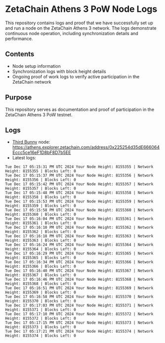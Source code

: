 # ZetaChain Athens 3 PoW Node Logs
This repository contains logs and proof that we have successfully set up and run a node on the ZetaChain Athens 3 network. The logs demonstrate continuous node operation, including synchronization details and performance.

## Contents
- Node setup information
- Synchronization logs with block height details
- Ongoing proof of work logs to verify active participation in the ZetaChain network

## Purpose
This repository serves as documentation and proof of participation in the ZetaChain Athens 3 PoW testnet.

## Logs

- [Third Bunny](https://thirdbunny.xyz/) node: https://athens.explorer.zetachain.com/address/0x225254d35dE666064Eccc5ce16eF1D8bF8D7b5EE
- Latest logs:
```
Tue Dec 17 05:15:31 PM UTC 2024 Your Node Height: 8155355 | Network Height: 8155355 | Blocks Left: 0
Tue Dec 17 05:15:37 PM UTC 2024 Your Node Height: 8155356 | Network Height: 8155356 | Blocks Left: 0
Tue Dec 17 05:15:42 PM UTC 2024 Your Node Height: 8155357 | Network Height: 8155357 | Blocks Left: 0
Tue Dec 17 05:15:48 PM UTC 2024 Your Node Height: 8155358 | Network Height: 8155358 | Blocks Left: 0
Tue Dec 17 05:15:53 PM UTC 2024 Your Node Height: 8155359 | Network Height: 8155359 | Blocks Left: 0
Tue Dec 17 05:15:58 PM UTC 2024 Your Node Height: 8155360 | Network Height: 8155360 | Blocks Left: 0
Tue Dec 17 05:16:04 PM UTC 2024 Your Node Height: 8155361 | Network Height: 8155361 | Blocks Left: 0
Tue Dec 17 05:16:10 PM UTC 2024 Your Node Height: 8155362 | Network Height: 8155362 | Blocks Left: 0
Tue Dec 17 05:16:18 PM UTC 2024 Your Node Height: 8155363 | Network Height: 8155363 | Blocks Left: 0
Tue Dec 17 05:16:24 PM UTC 2024 Your Node Height: 8155364 | Network Height: 8155364 | Blocks Left: 0
Tue Dec 17 05:16:29 PM UTC 2024 Your Node Height: 8155365 | Network Height: 8155365 | Blocks Left: 0
Tue Dec 17 05:16:34 PM UTC 2024 Your Node Height: 8155366 | Network Height: 8155366 | Blocks Left: 0
Tue Dec 17 05:16:40 PM UTC 2024 Your Node Height: 8155367 | Network Height: 8155367 | Blocks Left: 0
Tue Dec 17 05:16:46 PM UTC 2024 Your Node Height: 8155368 | Network Height: 8155368 | Blocks Left: 0
Tue Dec 17 05:16:51 PM UTC 2024 Your Node Height: 8155369 | Network Height: 8155369 | Blocks Left: 0
Tue Dec 17 05:16:58 PM UTC 2024 Your Node Height: 8155370 | Network Height: 8155370 | Blocks Left: 0
Tue Dec 17 05:17:03 PM UTC 2024 Your Node Height: 8155371 | Network Height: 8155371 | Blocks Left: 0
Tue Dec 17 05:17:10 PM UTC 2024 Your Node Height: 8155372 | Network Height: 8155372 | Blocks Left: 0
Tue Dec 17 05:17:15 PM UTC 2024 Your Node Height: 8155373 | Network Height: 8155373 | Blocks Left: 0
Tue Dec 17 05:17:21 PM UTC 2024 Your Node Height: 8155374 | Network Height: 8155374 | Blocks Left: 0
```
